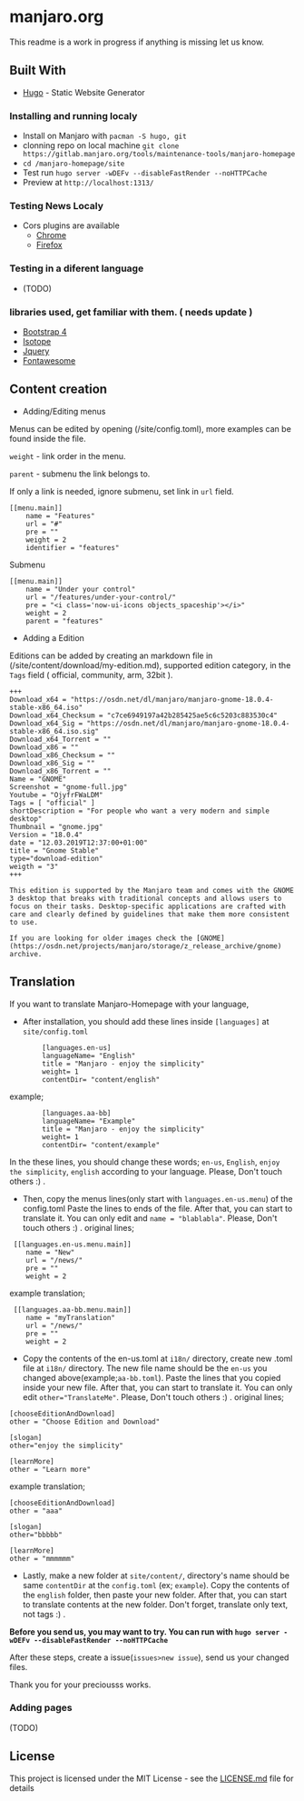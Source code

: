 # manjaro.org

This readme is a work in progress if anything is missing let us know.

## Built With

* [Hugo](https://gohugo.io/getting-started/) - Static Website Generator

### Installing and running localy 

* Install on Manjaro with `pacman -S hugo, git`
* clonning repo on local machine `git clone https://gitlab.manjaro.org/tools/maintenance-tools/manjaro-homepage`
* `cd /manjaro-homepage/site`
* Test run `hugo server -wDEFv --disableFastRender --noHTTPCache`
* Preview at `http://localhost:1313/`

### Testing News Localy
* Cors plugins are available 
  * [Chrome](https://chrome.google.com/webstore/detail/moesif-orign-cors-changer/digfbfaphojjndkpccljibejjbppifbc)
  * [Firefox](https://addons.mozilla.org/en-GB/firefox/addon/cors-everywhere/)
  
### Testing in a diferent language
* (TODO)

### libraries used, get familiar with them. ( needs update ) 
* [Bootstrap 4](https://getbootstrap.com/docs/4.3/getting-started/introduction/)
* [Isotope](https://isotope.metafizzy.co/)
* [Jquery](https://jquery.com/)
* [Fontawesome](https://fontawesome.com/)

## Content creation
* Adding/Editing menus

Menus can be edited by opening (/site/config.toml), more examples can be found inside the file.

`weight` - link order in the menu.

`parent` - submenu the link belongs to.

If only a link is needed, ignore submenu, set link in `url` field.

```
[[menu.main]]
    name = "Features"
    url = "#"
    pre = ""
    weight = 2
    identifier = "features"
```
Submenu

```
[[menu.main]]
    name = "Under your control"
    url = "/features/under-your-control/"
    pre = "<i class='now-ui-icons objects_spaceship'></i>"
    weight = 2
    parent = "features"
```

* Adding a Edition

Editions can be added by creating an markdown file in (/site/content/download/my-edition.md), supported edition category, in the `Tags` field ( official, community, arm, 32bit ).

```
+++
Download_x64 = "https://osdn.net/dl/manjaro/manjaro-gnome-18.0.4-stable-x86_64.iso"
Download_x64_Checksum = "c7ce6949197a42b285425ae5c6c5203c883530c4"
Download_x64_Sig = "https://osdn.net/dl/manjaro/manjaro-gnome-18.0.4-stable-x86_64.iso.sig"
Download_x64_Torrent = ""
Download_x86 = ""
Download_x86_Checksum = ""
Download_x86_Sig = ""
Download_x86_Torrent = ""
Name = "GNOME"
Screenshot = "gnome-full.jpg"
Youtube = "OjyfrFWaLDM"
Tags = [ "official" ]
shortDescription = "For people who want a very modern and simple desktop"
Thumbnail = "gnome.jpg"
Version = "18.0.4"
date = "12.03.2019T12:37:00+01:00"
title = "Gnome Stable"
type="download-edition"
weigth = "3"
+++

This edition is supported by the Manjaro team and comes with the GNOME 3 desktop that breaks with traditional concepts and allows users to focus on their tasks. Desktop-specific applications are crafted with care and clearly defined by guidelines that make them more consistent to use.

If you are looking for older images check the [GNOME](https://osdn.net/projects/manjaro/storage/z_release_archive/gnome) archive.
```
## Translation

If you want to translate Manjaro-Homepage with your language,
* After installation, you should add these lines inside `[languages]` at `site/config.toml`
```
        [languages.en-us]
        languageName= "English"
        title = "Manjaro - enjoy the simplicity"
        weight= 1
        contentDir= "content/english"
```
example;
```
        [languages.aa-bb]
        languageName= "Example"
        title = "Manjaro - enjoy the simplicity"
        weight= 1
        contentDir= "content/example"
```
In the these lines, you should change these words; `en-us`, `English`, `enjoy the simplicity`, `english` according to your language. Please, Don't touch others :) .

* Then, copy the menus lines(only start with `languages.en-us.menu`) of the config.toml Paste the lines to ends of the file. After that, you can start to translate it. You can only edit and `name = "blablabla"`. Please, Don't touch others :) .
original lines;
```
 [[languages.en-us.menu.main]]
    name = "New"
    url = "/news/"
    pre = ""
    weight = 2
```
example translation;
```
 [[languages.aa-bb.menu.main]]
    name = "myTranslation"
    url = "/news/"
    pre = ""
    weight = 2
```

* Copy the contents of the en-us.toml at `i18n/` directory, create new .toml file at `i18n/` directory. The new file name should be the `en-us` you changed above(example;`aa-bb.toml`). Paste the lines that you copied inside your new file. After that, you can start to translate it. You can only edit `other="TranslateMe"`. Please, Don't touch others :) .
original lines;
```
[chooseEditionAndDownload]
other = "Choose Edition and Download"

[slogan]
other="enjoy the simplicity"

[learnMore]
other = "Learn more"
```
example translation;
```
[chooseEditionAndDownload]
other = "aaa"

[slogan]
other="bbbbb"

[learnMore]
other = "mmmmmm"
```

* Lastly, make a new folder at `site/content/`, directory's name should be same `contentDir` at the `config.toml` (ex; `example`). Copy the contents of the `english` folder, then paste your new folder.
After that, you can start to translate contents at the new folder. Don't forget, translate only text, not tags :) .

**Before you send us, you may want to try. You can run with `hugo server -wDEFv --disableFastRender --noHTTPCache`**

After these steps, create a issue(`issues>new issue`), send us your changed files.

Thank you for your preciousss works.

### Adding pages
(TODO)

## License

This project is licensed under the MIT License - see the [LICENSE.md](LICENSE) file for details


